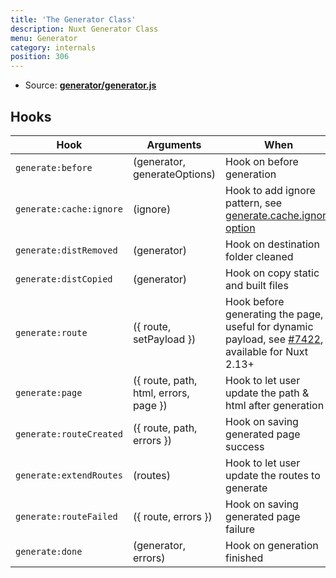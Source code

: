 ```yaml
---
title: 'The Generator Class'
description: Nuxt Generator Class
menu: Generator
category: internals
position: 306
---
```


- Source: **[generator/generator.js](https://github.com/nuxt/nuxt.js/blob/dev/packages/generator/src/generator.js)**

## Hooks

| Hook                    | Arguments                             | When                                                                                                                                          |
| ----------------------- | ------------------------------------- | --------------------------------------------------------------------------------------------------------------------------------------------- |
| `generate:before`       | (generator, generateOptions)          | Hook on before generation                                                                                                                     |
| `generate:cache:ignore` | (ignore)                              | Hook to add ignore pattern, see [generate.cache.ignore option](/docs/2.x/configuration-glossary/configuration-generate#cache)                 |
| `generate:distRemoved`  | (generator)                           | Hook on destination folder cleaned                                                                                                            |
| `generate:distCopied`   | (generator)                           | Hook on copy static and built files                                                                                                           |
| `generate:route`        | ({ route, setPayload })               | Hook before generating the page, useful for dynamic payload, see [#7422](https://github.com/nuxt/nuxt.js/pull/7422), available for Nuxt 2.13+ |
| `generate:page`         | ({ route, path, html, errors, page }) | Hook to let user update the path & html after generation                                                                                      |
| `generate:routeCreated` | ({ route, path, errors })             | Hook on saving generated page success                                                                                                         |
| `generate:extendRoutes` | (routes)                              | Hook to let user update the routes to generate                                                                                                |
| `generate:routeFailed`  | ({ route, errors })                   | Hook on saving generated page failure                                                                                                         |
| `generate:done`         | (generator, errors)                   | Hook on generation finished                                                                                                                   |
